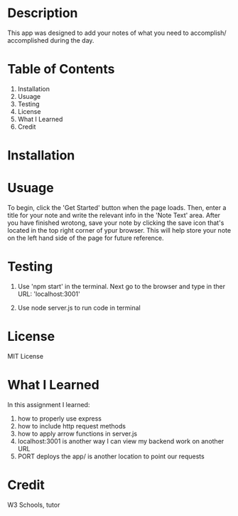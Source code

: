 # Description
This app was designed to add your notes of what you need to accomplish/ accomplished during the day.

# Table of Contents

1. Installation
2. Usuage
4. Testing
5. License
6. What I Learned
7. Credit


# Installation


# Usuage 

To begin, click the 'Get Started' button when the page loads. Then, enter a title for your note and write the relevant info in the 'Note Text' area. After you have finished wrotong, save your note by clicking the save icon that's located in the top right corner of ypur browser. This will help store your note on the left hand side of the page for future reference.


# Testing

1. Use 'npm start' in the terminal. Next go to the browser and type in  ther URL: 'localhost:3001'

2. Use node server.js to run code in terminal




# License
MIT License

# What I Learned

In this assignment I learned:
   1. how to properly use express
   2. how to include http request methods
   3. how to apply arrow functions in server.js
   4. localhost:3001 is another way I can view my backend work on another URL 
   5. PORT deploys the app/ is another location to point our requests

# Credit

W3 Schools, tutor